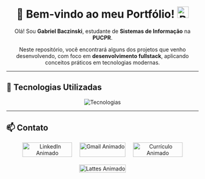 <h1 align="center">
  📌 Bem-vindo ao meu Portfólio!
  <img src="https://media.giphy.com/media/hvRJCLFzcasrR4ia7z/giphy.gif" width="30" alt="Bem-vindo animado" />
</h1>

<p align="center">Olá! Sou <strong>Gabriel Baczinski</strong>, estudante de <strong>Sistemas de Informação</strong> na <strong>PUCPR</strong>.</p>

<p align="center">Neste repositório, você encontrará alguns dos projetos que venho desenvolvendo, com foco em <strong>desenvolvimento fullstack</strong>, aplicando conceitos práticos em tecnologias modernas.</p>

---

## 🚀 Tecnologias Utilizadas

<p align="center">
  <img src="https://skillicons.dev/icons?i=react,nodejs,tailwind,bootstrap,java,python,mysql,swagger" alt="Tecnologias" />
</p>

---

## 📫 Contato

<p align="center" style="display:flex; justify-content:center; gap:20px; flex-wrap:wrap;">
  <a href="https://www.linkedin.com/in/gabrielbaczinski/" target="_blank" rel="noopener noreferrer">
    <img src="https://c.tenor.com/48gjddvdLxoAAAAC/linkedin-link.gif" style="max-width:130px; width:100%;" alt="LinkedIn Animado" />
  </a>
  <a href="mailto:gabrielbaczinski@gmail.com" target="_blank" rel="noopener noreferrer">
    <img src="https://c.tenor.com/ThnUZjxaz6UAAAAC/gmail-mail.gif" style="max-width:130px; width:100%;" alt="Gmail Animado" />
  </a>
  <a href="https://github.com/gabrielbaczinski/GabrielBaczinski/blob/main/Curr%C3%ADculo.pdf" target="_blank" rel="noopener noreferrer">
    <img src="https://c.tenor.com/Pl2o2P4B3ycAAAAC/pdf-file.gif" style="max-width:130px; width:100%;" alt="Currículo Animado" />
  </a>
  <a href="https://lattes.cnpq.br/5780671838925571" target="_blank" rel="noopener noreferrer">
    <img src="https://c.tenor.com/fIEMc-Zvp3kAAAAC/reading-book.gif" style="max-width:130px; width:100%;" alt="Lattes Animado" />
  </a>
</p>
